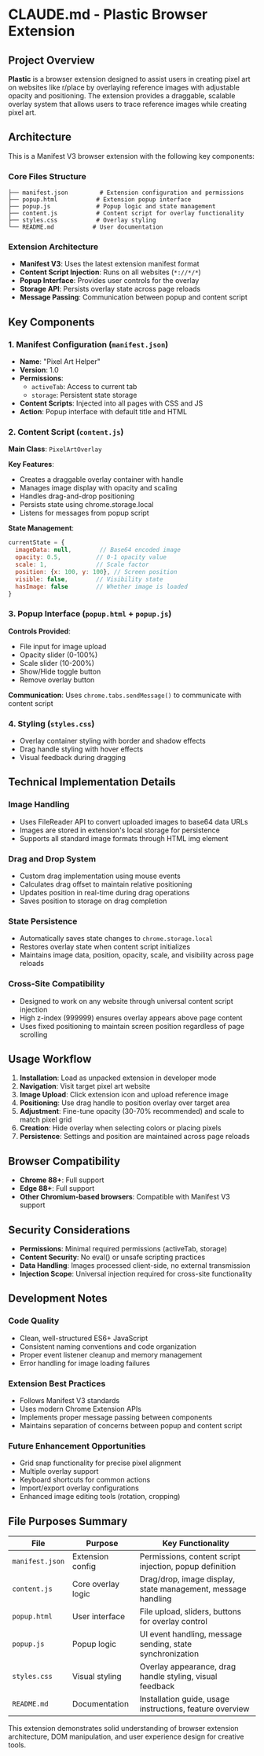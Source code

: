 # CLAUDE.md - Plastic Browser Extension

## Project Overview

**Plastic** is a browser extension designed to assist users in creating pixel art on websites like r/place by overlaying reference images with adjustable opacity and positioning. The extension provides a draggable, scalable overlay system that allows users to trace reference images while creating pixel art.

## Architecture

This is a Manifest V3 browser extension with the following key components:

### Core Files Structure
```
├── manifest.json         # Extension configuration and permissions
├── popup.html           # Extension popup interface
├── popup.js             # Popup logic and state management
├── content.js           # Content script for overlay functionality
├── styles.css           # Overlay styling
└── README.md           # User documentation
```

### Extension Architecture
- **Manifest V3**: Uses the latest extension manifest format
- **Content Script Injection**: Runs on all websites (`*://*/*`)
- **Popup Interface**: Provides user controls for the overlay
- **Storage API**: Persists overlay state across page reloads
- **Message Passing**: Communication between popup and content script

## Key Components

### 1. Manifest Configuration (`manifest.json`)
- **Name**: "Pixel Art Helper"
- **Version**: 1.0
- **Permissions**: 
  - `activeTab`: Access to current tab
  - `storage`: Persistent state storage
- **Content Scripts**: Injected into all pages with CSS and JS
- **Action**: Popup interface with default title and HTML

### 2. Content Script (`content.js`)
**Main Class**: `PixelArtOverlay`

**Key Features**:
- Creates a draggable overlay container with handle
- Manages image display with opacity and scaling
- Handles drag-and-drop positioning
- Persists state using chrome.storage.local
- Listens for messages from popup script

**State Management**:
```javascript
currentState = {
  imageData: null,        // Base64 encoded image
  opacity: 0.5,          // 0-1 opacity value
  scale: 1,              // Scale factor
  position: {x: 100, y: 100}, // Screen position
  visible: false,        // Visibility state
  hasImage: false        // Whether image is loaded
}
```

### 3. Popup Interface (`popup.html` + `popup.js`)
**Controls Provided**:
- File input for image upload
- Opacity slider (0-100%)
- Scale slider (10-200%)
- Show/Hide toggle button
- Remove overlay button

**Communication**: Uses `chrome.tabs.sendMessage()` to communicate with content script

### 4. Styling (`styles.css`)
- Overlay container styling with border and shadow effects
- Drag handle styling with hover effects
- Visual feedback during dragging

## Technical Implementation Details

### Image Handling
- Uses FileReader API to convert uploaded images to base64 data URLs
- Images are stored in extension's local storage for persistence
- Supports all standard image formats through HTML img element

### Drag and Drop System
- Custom drag implementation using mouse events
- Calculates drag offset to maintain relative positioning
- Updates position in real-time during drag operations
- Saves position to storage on drag completion

### State Persistence
- Automatically saves state changes to `chrome.storage.local`
- Restores overlay state when content script initializes
- Maintains image data, position, opacity, scale, and visibility across page reloads

### Cross-Site Compatibility
- Designed to work on any website through universal content script injection
- High z-index (999999) ensures overlay appears above page content
- Uses fixed positioning to maintain screen position regardless of page scrolling

## Usage Workflow

1. **Installation**: Load as unpacked extension in developer mode
2. **Navigation**: Visit target pixel art website
3. **Image Upload**: Click extension icon and upload reference image
4. **Positioning**: Use drag handle to position overlay over target area
5. **Adjustment**: Fine-tune opacity (30-70% recommended) and scale to match pixel grid
6. **Creation**: Hide overlay when selecting colors or placing pixels
7. **Persistence**: Settings and position are maintained across page reloads

## Browser Compatibility

- **Chrome 88+**: Full support
- **Edge 88+**: Full support  
- **Other Chromium-based browsers**: Compatible with Manifest V3 support

## Security Considerations

- **Permissions**: Minimal required permissions (activeTab, storage)
- **Content Security**: No eval() or unsafe scripting practices
- **Data Handling**: Images processed client-side, no external transmission
- **Injection Scope**: Universal injection required for cross-site functionality

## Development Notes

### Code Quality
- Clean, well-structured ES6+ JavaScript
- Consistent naming conventions and code organization
- Proper event listener cleanup and memory management
- Error handling for image loading failures

### Extension Best Practices
- Follows Manifest V3 standards
- Uses modern Chrome Extension APIs
- Implements proper message passing between components
- Maintains separation of concerns between popup and content script

### Future Enhancement Opportunities
- Grid snap functionality for precise pixel alignment
- Multiple overlay support
- Keyboard shortcuts for common actions
- Import/export overlay configurations
- Enhanced image editing tools (rotation, cropping)

## File Purposes Summary

| File | Purpose | Key Functionality |
|------|---------|------------------|
| `manifest.json` | Extension config | Permissions, content script injection, popup definition |
| `content.js` | Core overlay logic | Drag/drop, image display, state management, message handling |
| `popup.html` | User interface | File upload, sliders, buttons for overlay control |
| `popup.js` | Popup logic | UI event handling, message sending, state synchronization |
| `styles.css` | Visual styling | Overlay appearance, drag handle styling, visual feedback |
| `README.md` | Documentation | Installation guide, usage instructions, feature overview |

This extension demonstrates solid understanding of browser extension architecture, DOM manipulation, and user experience design for creative tools.